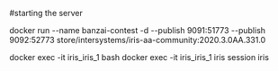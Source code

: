 #starting the server

docker run --name banzai-contest -d --publish 9091:51773 --publish 9092:52773 store/intersystems/iris-aa-community:2020.3.0AA.331.0

docker exec -it iris_iris_1 bash
docker exec -it iris_iris_1 iris session iris

